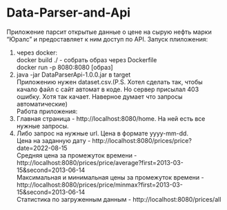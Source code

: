 # Data-Parser-and-Api
Приложение парсит открытые данные о цене на сырую нефть марки “Юралс” и предоставляет к ним доступ по API.
Запуск плиложения:
1. через docker:               
  docker build ./ - собрать образ через Dockerfile                     
  docker run -p 8080:8080 [образ]                         
2. java -jar DataParserApi-1.0.0.jar в target                    
Приложению нужен dataset.csv.(P.S. Хотел сделать так, чтобы качало файл с сайт автомат в коде. Но сервер присылал 403 ошибку. Хотя так качает. Наверное думает что запросы автоматические)                 
Работа приложения:
1. Главная страница - http://localhost:8080/home. На ней есть все нужные запросы.
2. Либо запрос на нужные url. Цена в формате yyyy-mm-dd.         
Цена на заданную дату - http://localhost:8080/prices/price?date=2022-08-15                 
Средняя цена за промежуток времени - http://localhost:8080/prices/price/average?first=2013-03-15&second=2013-06-14                        
Максимальная и минимальная цены за промежуток времени - http://localhost:8080/prices/price/minmax?first=2013-03-15&second=2013-06-14           
Статистика по загруженным данным - http://localhost:8080/prices/all
